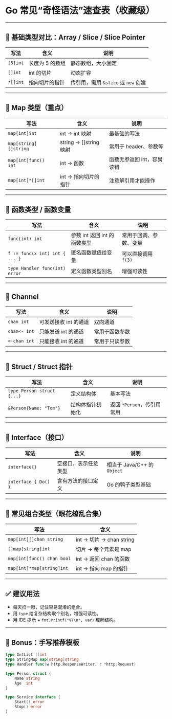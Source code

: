 # Go 常见“奇怪语法”速查表（收藏级）

---

## 🧠 基础类型对比：Array / Slice / Slice Pointer

| 写法       | 含义           | 说明                         |
|------------|----------------|------------------------------|
| `[5]int`   | 长度为 5 的数组 | 静态数组，大小固定           |
| `[]int`    | int 的切片     | 动态扩容                     |
| `*[]int`   | 指向切片的指针 | 传引用，需用 `&slice` 或 `new` 创建 |

---

## 🔹 Map 类型（重点）

| 写法                    | 含义                    | 说明                               |
|-------------------------|-------------------------|------------------------------------|
| `map[int]int`           | int -> int 映射         | 最基础的写法                       |
| `map[string][]string`   | string -> []string 映射 | 常用于 header、参数等              |
| `map[int]func() int`    | int -> 函数             | 函数无参返回 int，容易读错         |
| `map[int]*[]int`        | int -> 指向切片的指针   | 注意解引用才能操作                 |

---

## 🔹 函数类型 / 函数变量

| 写法                            | 含义                           | 说明                       |
|----------------------------------|--------------------------------|----------------------------|
| `func(int) int`                 | 参数 int 返回 int 的函数类型   | 常用于回调、参数、变量     |
| `f := func(x int) int { ... }`  | 匿名函数赋值给变量             | 可以直接调用 `f(3)`         |
| `type Handler func(int) error`  | 定义函数类型别名               | 增强可读性                 |

---

## 🔹 Channel

| 写法          | 含义                    | 说明                   |
|---------------|-------------------------|------------------------|
| `chan int`     | 可发送接收 int 的通道    | 双向通道               |
| `chan<- int`   | 只能发送 int 的通道      | 常用于函数参数         |
| `<-chan int`   | 只能接收 int 的通道      | 常用于只读参数         |

---

## 🔹 Struct / Struct 指针

| 写法                       | 含义              | 说明                           |
|----------------------------|-------------------|--------------------------------|
| `type Person struct {...}` | 定义结构体         | 基本写法                       |
| `&Person{Name: "Tom"}`     | 结构体指针初始化   | 返回 `*Person`，传引用常用     |

---

## 🔹 Interface（接口）

| 写法                     | 含义                           | 说明                            |
|--------------------------|--------------------------------|---------------------------------|
| `interface{}`            | 空接口，表示任意类型           | 相当于 Java/C++ 的 `Object`    |
| `interface { Do() }`     | 含有方法的接口定义             | Go 的鸭子类型基础              |

---

## 🔹 常见组合类型（眼花缭乱合集）

| 写法                             | 含义                                |
|----------------------------------|-------------------------------------|
| `map[int][]chan string`          | int -> 切片 -> chan string         |
| `[]map[string]int`               | 切片 -> 每个元素是 map             |
| `map[int]func() chan bool`       | int -> 返回 chan 的函数            |
| `map[int]*map[string]int`        | int -> 指向 map 的指针             |

---

## ✅ 建议用法

- 每天扫一眼，记住容易混淆的组合。
- 用 `type` 给复杂结构取个别名，增强可读性。
- 用 IDE 提示 + `fmt.Printf("%T\n", var)` 理解结构。

---

## 🧩 Bonus：手写推荐模板

```go
type IntList []int
type StringMap map[string]string
type Handler func(w http.ResponseWriter, r *http.Request)

type Person struct {
    Name string
    Age  int
}

type Service interface {
    Start() error
    Stop() error
}
```
